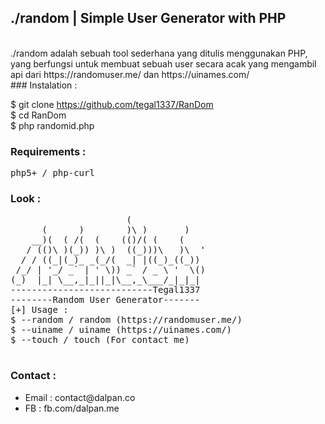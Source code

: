 
## ./random | Simple User Generator with PHP

<br>
./random adalah sebuah tool sederhana yang ditulis menggunakan PHP, yang berfungsi untuk membuat sebuah user secara acak yang mengambil api dari https://randomuser.me/ dan https://uinames.com/
<br>
### Instalation :

$ git clone https://github.com/tegal1337/RanDom <br>
$ cd RanDom <br>
$ php randomid.php <br>

### Requirements :

<pre>
php5+ / php-curl
</pre>

### Look :
<pre>
                      (               
      (      )        )\ )       )    
    __)(  ( /(  (    (()/( (    (     
   / (()\ )(_)) )\ )  ((_)))\   )\  ' 
  / / ((_|(_)_ _(_/(  _| |((_)_((_))  
 /_/ | '_/ _` | ' \)) _` / _ \ '  \() 
(_)  |_| \__,_|_||_|\__,_\___/_|_|_|  
---------------------------Tegal1337
--------Random User Generator-------
[+] Usage :
$ --random / random (https://randomuser.me/)
$ --uiname / uiname (https://uinames.com/)
$ --touch / touch (For contact me)

</pre>

### Contact :
<ul>
  <li> Email : contact@dalpan.co</li>
  <li> FB : fb.com/dalpan.me
</ul>
